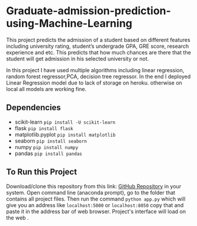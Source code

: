 # Graduate-admission-prediction-using-Machine-Learning
This project predicts the admission of a student based on different features including university rating, student’s undergrade GPA,
GRE score, research experience and etc. This predicts that how much chances are there that the student will get admission in his
selected university or not.

In this project I have used multiple algorithms including linear regression, random forest regressor,PCA,
decision tree regressor. In the end I deployed Linear Regression model due to lack of storage on heroku. otherwise on local all models 
are working fine.

## Dependencies

* scikit-learn     	```pip install -U scikit-learn```
* flask		   	```pip install flask```	
* matplotlib.pyplot	```pip install matplotlib```
* seaborn		```pip install seaborn```
* numpy			```pip install numpy```
* pandas		```pip install pandas```


## To Run this Project

Download/clone this repository from this link: [GitHub Repository](https://github.com//Graduate_Admission_Prediction) in your system. 
Open command line (anaconda prompt), go to the folder that contains all project files. Then run the command ```python app.py``` 
which will give you an address like ```localhost:5000``` or ```localhost:8050``` copy that and paste it in the address bar of web browser. 
Project's interface will load on the web .
